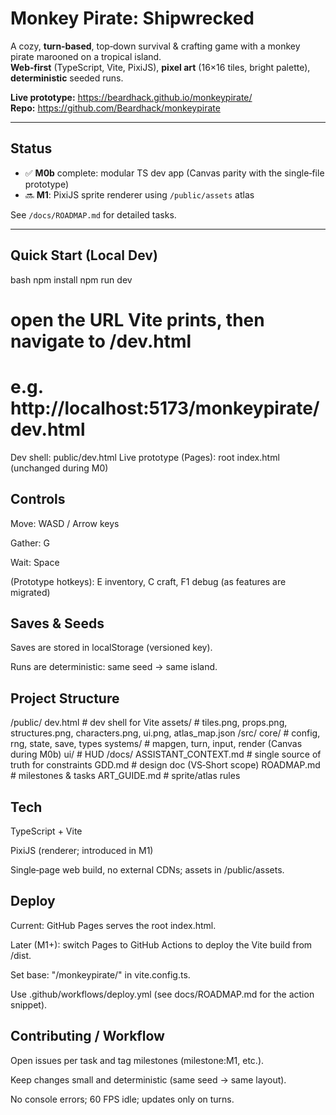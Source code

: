 # Monkey Pirate: Shipwrecked

A cozy, **turn‑based**, top‑down survival & crafting game with a monkey pirate marooned on a tropical island.  
**Web‑first** (TypeScript, Vite, PixiJS), **pixel art** (16×16 tiles, bright palette), **deterministic** seeded runs.

**Live prototype:** https://beardhack.github.io/monkeypirate/  
**Repo:** https://github.com/Beardhack/monkeypirate

---

## Status

- ✅ **M0b** complete: modular TS dev app (Canvas parity with the single‑file prototype)
- 🔜 **M1**: PixiJS sprite renderer using `/public/assets` atlas

See `/docs/ROADMAP.md` for detailed tasks.

---

## Quick Start (Local Dev)

bash
npm install
npm run dev
# open the URL Vite prints, then navigate to /dev.html
# e.g. http://localhost:5173/monkeypirate/dev.html
Dev shell: public/dev.html
Live prototype (Pages): root index.html (unchanged during M0)

## Controls
Move: WASD / Arrow keys

Gather: G

Wait: Space

(Prototype hotkeys): E inventory, C craft, F1 debug (as features are migrated)

## Saves & Seeds
Saves are stored in localStorage (versioned key).

Runs are deterministic: same seed → same island.

## Project Structure

/public/
  dev.html               # dev shell for Vite
  assets/                # tiles.png, props.png, structures.png, characters.png, ui.png, atlas_map.json
/src/
  core/                  # config, rng, state, save, types
  systems/               # mapgen, turn, input, render (Canvas during M0b)
  ui/                    # HUD
/docs/
  ASSISTANT_CONTEXT.md   # single source of truth for constraints
  GDD.md                 # design doc (VS‑Short scope)
  ROADMAP.md             # milestones & tasks
  ART_GUIDE.md           # sprite/atlas rules

## Tech
TypeScript + Vite

PixiJS (renderer; introduced in M1)

Single‑page web build, no external CDNs; assets in /public/assets.

## Deploy
Current: GitHub Pages serves the root index.html.

Later (M1+): switch Pages to GitHub Actions to deploy the Vite build from /dist.

Set base: "/monkeypirate/" in vite.config.ts.

Use .github/workflows/deploy.yml (see docs/ROADMAP.md for the action snippet).

## Contributing / Workflow
Open issues per task and tag milestones (milestone:M1, etc.).

Keep changes small and deterministic (same seed → same layout).

No console errors; 60 FPS idle; updates only on turns.
